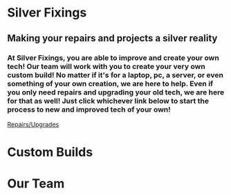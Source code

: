 # Silver Fixings
## Making your repairs and projects a silver reality
### At Silver Fixings, you are able to improve and create your own tech! Our team will work with you to create your very own custom build! No matter if it's for a laptop, pc, a server, or even something of your own creation, we are here to help. Even if you only need repairs and upgrading your old tech, we are here for that as well! Just click whichever link below to start the process to new and improved tech of your own!

[Repairs/Upgrades](www.ruiksilver.github.io)
# Custom Builds
# Our Team
